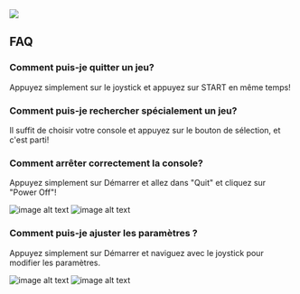 <div class="image-header">
	<img src="https://i.imgur.com/32ObfXb.png"/>
</div>

## FAQ

### Comment puis-je quitter un jeu?

Appuyez simplement sur le joystick et appuyez sur START en même temps!

### Comment puis-je rechercher spécialement un jeu?

Il suffit de choisir votre console et appuyez sur le bouton de sélection, et c'est parti!

### Comment arrêter correctement la console?

Appuyez simplement sur Démarrer et allez dans "Quit" et cliquez sur "Power Off"!

![image alt text](https://static.retrobox.tech/img/getting-started/RetroPie/image_16.png) ![image alt text](https://static.retrobox.tech/img/getting-started/RetroPie/image_17.png)

### Comment puis-je ajuster les paramètres ?

Appuyez simplement sur Démarrer et naviguez avec le joystick pour modifier les paramètres.

![image alt text](https://static.retrobox.tech/img/getting-started/RetroPie/image_14.png) ![image alt text](https://static.retrobox.tech/img/getting-started/RetroPie/image_15.png)
